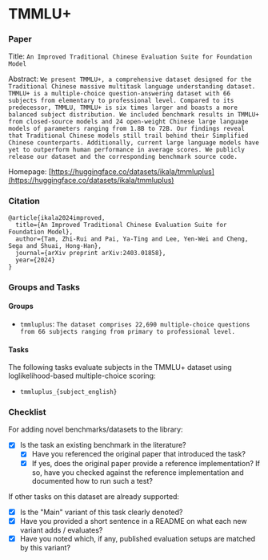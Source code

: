 # TMMLU+

### Paper

Title: `An Improved Traditional Chinese Evaluation Suite for Foundation Model`

Abstract: `We present TMMLU+, a comprehensive dataset designed for the Traditional Chinese massive multitask language understanding dataset. TMMLU+ is a multiple-choice question-answering dataset with 66 subjects from elementary to professional level. Compared to its predecessor, TMMLU, TMMLU+ is six times larger and boasts a more balanced subject distribution. We included benchmark results in TMMLU+ from closed-source models and 24 open-weight Chinese large language models of parameters ranging from 1.8B to 72B. Our findings reveal that Traditional Chinese models still trail behind their Simplified Chinese counterparts. Additionally, current large language models have yet to outperform human performance in average scores. We publicly release our dataset and the corresponding benchmark source code.`

Homepage: [https://huggingface.co/datasets/ikala/tmmluplus](https://huggingface.co/datasets/ikala/tmmluplus)

### Citation

```
@article{ikala2024improved,
  title={An Improved Traditional Chinese Evaluation Suite for Foundation Model},
  author={Tam, Zhi-Rui and Pai, Ya-Ting and Lee, Yen-Wei and Cheng, Sega and Shuai, Hong-Han},
  journal={arXiv preprint arXiv:2403.01858},
  year={2024}
}
```

### Groups and Tasks

#### Groups

* `tmmluplus`: `The dataset comprises 22,690 multiple-choice questions from 66 subjects ranging from primary to professional level. `

#### Tasks

The following tasks evaluate subjects in the TMMLU+ dataset using loglikelihood-based multiple-choice scoring:

* `tmmluplus_{subject_english}`

### Checklist

For adding novel benchmarks/datasets to the library:

* [x] Is the task an existing benchmark in the literature?
    * [x] Have you referenced the original paper that introduced the task?
    * [x] If yes, does the original paper provide a reference implementation? If so, have you checked against the reference implementation and documented how to run such a test?

If other tasks on this dataset are already supported:

* [x] Is the "Main" variant of this task clearly denoted?
* [x] Have you provided a short sentence in a README on what each new variant adds / evaluates?
* [x] Have you noted which, if any, published evaluation setups are matched by this variant?

